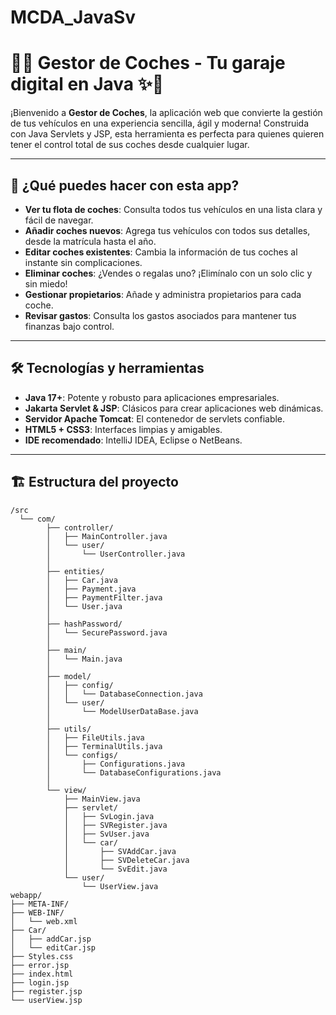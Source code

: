 # MCDA_JavaSv
# 🚗✨ Gestor de Coches - Tu garaje digital en Java ✨🚗

¡Bienvenido a **Gestor de Coches**, la aplicación web que convierte la gestión de tus vehículos en una experiencia sencilla, ágil y moderna! Construida con Java Servlets y JSP, esta herramienta es perfecta para quienes quieren tener el control total de sus coches desde cualquier lugar.

---

## 🚀 ¿Qué puedes hacer con esta app?

- **Ver tu flota de coches**: Consulta todos tus vehículos en una lista clara y fácil de navegar.
- **Añadir coches nuevos**: Agrega tus vehículos con todos sus detalles, desde la matrícula hasta el año.
- **Editar coches existentes**: Cambia la información de tus coches al instante sin complicaciones.
- **Eliminar coches**: ¿Vendes o regalas uno? ¡Elimínalo con un solo clic y sin miedo!
- **Gestionar propietarios**: Añade y administra propietarios para cada coche.
- **Revisar gastos**: Consulta los gastos asociados para mantener tus finanzas bajo control.

---

## 🛠 Tecnologías y herramientas

- **Java 17+**: Potente y robusto para aplicaciones empresariales.
- **Jakarta Servlet & JSP**: Clásicos para crear aplicaciones web dinámicas.
- **Servidor Apache Tomcat**: El contenedor de servlets confiable.
- **HTML5 + CSS3**: Interfaces limpias y amigables.
- **IDE recomendado**: IntelliJ IDEA, Eclipse o NetBeans.

---

## 🏗 Estructura del proyecto

```plaintext
/src
  └── com/
        ├── controller/
        │   ├── MainController.java
        │   └── user/
        │       └── UserController.java
        │
        ├── entities/
        │   ├── Car.java
        │   ├── Payment.java
        │   ├── PaymentFilter.java
        │   └── User.java
        │
        ├── hashPassword/
        │   └── SecurePassword.java
        │
        ├── main/
        │   └── Main.java
        │
        ├── model/
        │   ├── config/
        │   │   └── DatabaseConnection.java
        │   └── user/
        │       └── ModelUserDataBase.java
        │
        ├── utils/
        │   ├── FileUtils.java
        │   ├── TerminalUtils.java
        │   └── configs/
        │       ├── Configurations.java
        │       └── DatabaseConfigurations.java
        │
        └── view/
            ├── MainView.java
            ├── servlet/
            │   ├── SvLogin.java
            │   ├── SVRegister.java
            │   ├── SvUser.java
            │   └── car/
            │       ├── SVAddCar.java
            │       ├── SVDeleteCar.java
            │       └── SvEdit.java
            └── user/
                └── UserView.java
webapp/
├── META-INF/
├── WEB-INF/
│   └── web.xml
├── Car/
│   ├── addCar.jsp
│   └── editCar.jsp
├── Styles.css
├── error.jsp
├── index.html
├── login.jsp
├── register.jsp
└── userView.jsp
